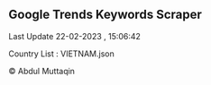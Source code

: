 

## Google Trends Keywords Scraper 
 
Last Update 22-02-2023 , 15:06:42

Country List :
VIETNAM.json



© Abdul Muttaqin 
